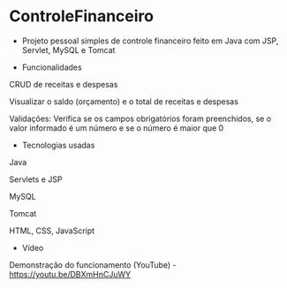 # ControleFinanceiro

- Projeto pessoal simples de controle financeiro feito em Java com JSP, Servlet, MySQL e Tomcat
 

- Funcionalidades 

CRUD de receitas e despesas

Visualizar o saldo (orçamento) e o total de receitas e despesas

Validações: Verifica se os campos obrigatórios foram preenchidos, se o valor informado é um número e se o número é maior que 0


- Tecnologias usadas

Java

Servlets e JSP

MySQL

Tomcat

HTML, CSS, JavaScript 


- Vídeo 

Demonstração do funcionamento (YouTube) - https://youtu.be/DBXmHnCJuWY
